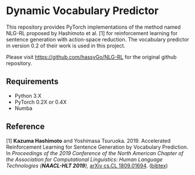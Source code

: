 # Dynamic Vocabulary Predictor
This repository provides PyTorch implementations of the method named NLG-RL proposed by Hashimoto et al. [1] for reinforcement learning for sentence generation with action-space reduction. The vocabulary predictor in version 0.2 of their work is used in this project. 

Please visit https://github.com/hassyGo/NLG-RL for the original github repository.

## Requirements
* Python 3.X
* PyTorch 0.2X or 0.4X
* Numba

## Reference
[1] <b>Kazuma Hashimoto</b> and Yoshimasa Tsuruoka. 2019. Accelerated Reinforcement Learning for Sentence Generation by Vocabulary Prediction. In <i>Proceedings of the 2019 Conference of the North American Chapter of the Association for Computational Linguistics: Human Language Technologies (<b>NAACL-HLT 2019</b>)</i>, <a href="https://arxiv.org/abs/1809.01694">arXiv cs.CL 1809.01694</a>. (<a href="http://www.logos.t.u-tokyo.ac.jp/~hassy/publications/arxiv2018fastrl/bibtex.bib">bibtex</a>)
